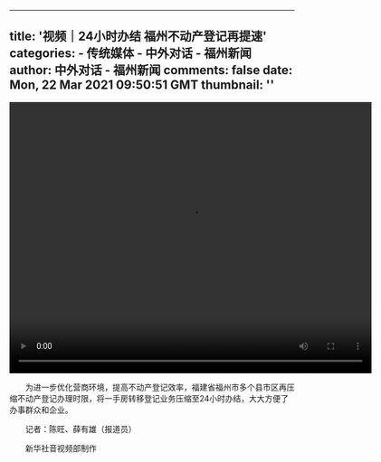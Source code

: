 
---
title: '视频｜24小时办结 福州不动产登记再提速'
categories: 
    - 传统媒体
    - 中外对话 - 福州新闻
author: 中外对话 - 福州新闻
comments: false
date: Mon, 22 Mar 2021 09:50:51 GMT
thumbnail: ''
---

<div>   
<p style="text-align:center"><video src="http://mp4.fznews.com.cn/20210322/16163777989992.mp4" width="640" height="480" controls="controls" preload="auto" autoplay="autoplay" style="background:#000;"></video></p><p>　　为进一步优化营商环境，提高不动产登记效率，福建省福州市多个县市区再压缩不动产登记办理时限，将一手房转移登记业务压缩至24小时办结，大大方便了办事群众和企业。</p><p>　　记者：陈旺、薛有雄（报道员）</p><p>　　新华社音视频部制作</p>
        
</div>
            
